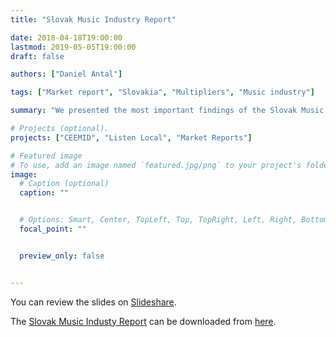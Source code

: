 ```yaml
---
title: "Slovak Music Industry Report"

date: 2018-04-18T19:00:00
lastmod: 2019-05-05T19:00:00
draft: false

authors: ["Daniel Antal"]

tags: ["Market report", "Slovakia", "Multipliers", "Music industry"]

summary: "We presented the most important findings of the Slovak Music Industry Report with the project sponsor, Mgr. Tomas Miks, member of SOZA’s management team in the first SHARPE music conference in Bratislava."

# Projects (optional).
projects: ["CEEMID", "Listen Local", "Market Reports"]

# Featured image
# To use, add an image named `featured.jpg/png` to your project's folder. 
image:
  # Caption (optional)
  caption: ""


  # Options: Smart, Center, TopLeft, Top, TopRight, Left, Right, BottomLeft, Bottom, BottomRight
  focal_point: ""


  preview_only: false


---
```



You can review the slides on [Slideshare](https://www.slideshare.net/antaldaniel/spva-o-hudobnom-priemysle-na-slovensku-sharpe-2018).

The [Slovak Music Industy Report](/publication/slovak_music_industry_2019/) can be downloaded from [here](http://www.soza.sk/aktuality/235/soza-zverej%C5%88uje-historicky-prvu-spravu-o-slovenskom-hudobnom-priemysle). 
